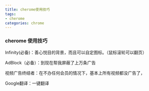 ```yaml
---
title: cherome使用技巧
tags: 
- cherome
categories: chrome
---
```


### cherome 使用技巧

Infinity(必备)：善心悦目的背景，而且可以自定图标。（鼠标滚轮可以翻页）

AdBlock（必备）：到现在帮我屏蔽了上万条广告

视频广告终结者：在不办任何会员的情况下，基本上所有视频都没广告了，

Google翻译：一键翻译

